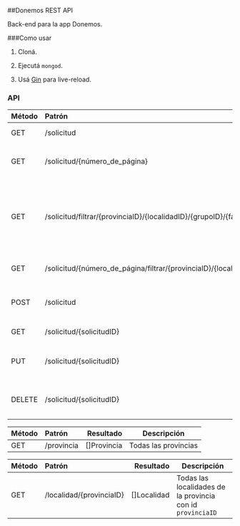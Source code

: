 ##Donemos REST API

Back-end para la app Donemos.

###Como usar

1. Cloná.

2. Ejecutá `mongod`.

3. Usá [Gin](https://github.com/codegangsta/gin) para live-reload.

### API

| Método    | Patrón    |   Resultado | Descripción |
|:----------|:----------|------------:|-------------|
| GET       | /solicitud| []Solicitud | Todas las solicitudes|
| GET       | /solicitud/{número_de_página} | []Solicitud | Solicitudes correspondiente a `número_de_página`
| GET       | /solicitud/filtrar/{provinciaID}/{localidadID}/{grupoID}/{factorID} | []Solicitud | Busca solicitudes que tengan los atributos dados, pasar `null` en un atributo para ignorar ese atributo.
| GET  | /solicitud/{número_de_página/filtrar/{provinciaID}/{localidadID}/{grupoID}/{factorID} | []Solicitud | Paginación para el filtro solicitado.
| POST | /solicitud | En Error: 422, Creada: 201 | Solicita agregar la solicitud enviada a la base de datos.
| GET | /solicitud/{solicitudID} | Solicitud | La solicitud solicitada por id.
| PUT | /solicitud/{solicitudID} | Solicitud | Reemplaza la solicitud con id `solicitudID` por la enviada.
| DELETE | /solicitud/{solicitudID} | Eliminado: 202, No Encontrado: 204 | Elimina la solicitud con id `solicitudID`

| Método    | Patrón    |   Resultado | Descripción |
|:----------|:----------|------------:|-------------|
| GET       | /provincia| []Provincia | Todas las provincias|

| Método    | Patrón    |   Resultado | Descripción |
|:----------|:----------|------------:|-------------|
| GET       | /localidad/{provinciaID}| []Localidad | Todas las localidades de la provincia con id `provinciaID`|

